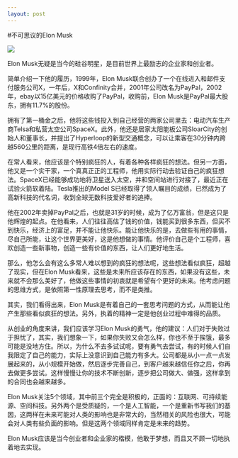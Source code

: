 ```yaml
---
layout: post
---
```

#不可思议的Elon Musk

![](http://zlong-name.qiniudn.com/muskelon-musk-tesla.jpg)

Elon Musk无疑是当今的硅谷明星，是目前世界上最励志的企业家和创业者。

简单介绍一下他的履历，1999年，Elon Musk联合创办了一个在线进入和邮件支付服务公司X，一年后，X和Confinity合并，2001年公司改名为PayPal，2002年，ebay以15亿美元的价格收购了PayPal，收购前，Elon Musk是PayPal最大股东，拥有11.7%的股份。

拥有了第一桶金之后，他将这些钱投入到自己经营的两家公司里去：电动汽车生产商Telsa和私营太空公司SpaceX。此外，他还是居家太阳能板公司SloarCity的创始人和董事长，并提出了Hyperloop的新型交通概念，可以让乘客在30分钟内跨越560公里的距离，是现行高铁4倍左右的速度。

在常人看来，他应该是个特别疯狂的人，有着各种各样疯狂的想法。但另一方面，他又是一个实干家，一个真真正正的工程师，他用实际行动去验证自己的疯狂想法。SpaceX已经能够成功地将卫星送入太空，并和空间站进行对接了，最近正在试验火箭软着陆。Tesla推出的Model S已经取得了领人瞩目的成绩，已然成为了高新科技的代名词，收到全球无数科技爱好者的追捧。

他在2002年卖掉PayPal之后，也就是31岁的时候，成为了亿万富翁，但是这只是他辉煌的起点。在他看来，人们往往高估了钱的价值，钱能买到很多东西，但买不到快乐，经济上的富足，并不能让他快乐。能让他快乐的是，去做些有用的事情，尽自己所能，让这个世界更美好，这是他想做的事情。他评价自己是个工程师，喜欢创造一些新事物，创造一些有价值的东西，让人们更好地生活。

那么，他怎么会有这么多常人难以想到的疯狂的想法呢，这些想法看似疯狂，超越了现实，但在Elon Musk看来，这些是未来所应该存在的东西，如果没有这些，未来就不会那么美好了，他做这些事情的初衷就是希望有个更好的未来。他考虑问题的思维方式，是依照第一性原理去思考，而不是类推。

其实，我们看得出来，Elon Musk是有着自己的一套思考问题的方式，从而能让他产生那些看似疯狂的想法。另外，执着的精神一定是他创业过程中难得的品质。

从创业的角度来讲，我们应该学习Elon Musk的勇气，他的建议：人们对于失败过于担忧了，其实，我们想象一下，如果你失败又会怎么样，你也不至于挨饿，最多可能是没地方住。所以，为什么不去多试试呢，要有勇气去尝试，有的时候人们自我限定了自己的能力，实际上没意识到自己能力有多大。公司都是从小一点一点发展起来的，从小规模开始做，然后逐步完善自己，到客户越来越信任你之后，你再去做更多尝试。这样慢慢让你的技术不断创新，逐步把公司做大、做强，这样拿到的合同也会越来越多。

Elon Musk关注5个领域，其中前三个完全是积极的，正面的：互联网、可持续能源、空间科技。另外两个是受质疑的，一个是人工智能，一个是重新书写我们的基因，这两样在未来可能对人类的影响也是非常大的，当然相关的风险也很大，可能会对人类有些负面的影响。但是这两个领域同样肯定是未来的趋势。

Elon Musk应该是当今创业者和企业家的楷模，他敢于梦想，而且又不顾一切地执着地去实现。



